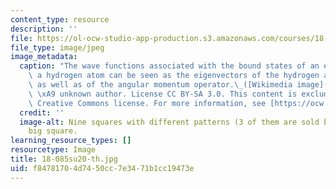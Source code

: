 ```yaml
---
content_type: resource
description: ''
file: https://ol-ocw-studio-app-production.s3.amazonaws.com/courses/18-085-computational-science-and-engineering-i-summer-2020/f84781704d7450cc7e3471b1cc19473e_18-085su20-th.jpg
file_type: image/jpeg
image_metadata:
  caption: "The wave functions associated with the bound states of an electron in\
    \ a hydrogen atom can be seen as the eigenvectors of the hydrogen atom Hamiltonian\
    \ as well as of the angular momentum operator.\_([Wikimedia image](https://commons.wikimedia.org/wiki/File:HAtomOrbitals.png)\
    \ \xA9 unknown author. License CC BY-SA 3.0. This content is excluded from our\
    \ Creative Commons license. For more information, see [https://ocw.mit.edu/fairuse](/fairuse).)"
  credit: ''
  image-alt: Nine squares with different patterns (3 of them are sold black) in a
    big square.
learning_resource_types: []
resourcetype: Image
title: 18-085su20-th.jpg
uid: f8478170-4d74-50cc-7e34-71b1cc19473e
---
```

